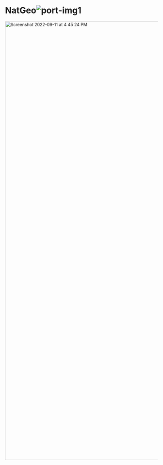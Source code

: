 # NatGeo![port-img1](https://user-images.githubusercontent.com/77057163/189566173-51042b13-f8ef-4ff6-9798-f6eefac674f3.jpg)
<img width="1440" alt="Screenshot 2022-09-11 at 4 45 24 PM" src="https://user-images.githubusercontent.com/77057163/189566275-f7dea246-96df-46c0-a7c7-16c63fd168f9.png">
